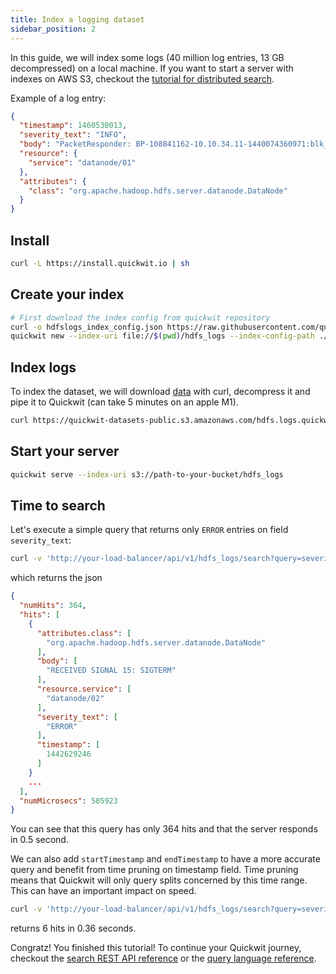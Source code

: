 ```yaml
---
title: Index a logging dataset
sidebar_position: 2
---
```



In this guide, we will index some logs (40 million log entries, 13 GB decompressed) on a local machine. If you want
to start a server with indexes on AWS S3, checkout the [tutorial for distributed search](tutorial-hdfs-logs-distributed-search-aws-s3.md).

Example of a log entry:
```json
{
  "timestamp": 1460530013,
  "severity_text": "INFO",
  "body": "PacketResponder: BP-108841162-10.10.34.11-1440074360971:blk_1074072698_331874, type=HAS_DOWNSTREAM_IN_PIPELINE terminating",
  "resource": {
    "service": "datanode/01"
  },
  "attributes": {
    "class": "org.apache.hadoop.hdfs.server.datanode.DataNode"
  }
}
```


## Install

```bash
curl -L https://install.quickwit.io | sh
```


## Create your index

```bash
# First download the index config from quickwit repository
curl -o hdfslogs_index_config.json https://raw.githubusercontent.com/quickwit-inc/quickwit/main/examples/index_configs/hdfslogs_index_config.json
quickwit new --index-uri file://$(pwd)/hdfs_logs --index-config-path ./hdfslogs_index_config.json
```

## Index logs
To index the dataset, we will download [data](https://quickwit-datasets-public.s3.amazonaws.com/hdfs.logs.quickwit.json.gz) with curl, decompress it and pipe it to Quickwit (can take 5 minutes on an apple M1).

```bash
curl https://quickwit-datasets-public.s3.amazonaws.com/hdfs.logs.quickwit.json.gz | gunzip | quickwit index --index-uri file://$(pwd)/hdfs_logs
```

## Start your server

```bash
quickwit serve --index-uri s3://path-to-your-bucket/hdfs_logs
```

## Time to search

Let's execute a simple query that returns only `ERROR` entries on field `severity_text`:

```bash
curl -v 'http://your-load-balancer/api/v1/hdfs_logs/search?query=severity_text:ERROR
```

which returns the json

```json
{
  "numHits": 364,
  "hits": [
    {
      "attributes.class": [
        "org.apache.hadoop.hdfs.server.datanode.DataNode"
      ],
      "body": [
        "RECEIVED SIGNAL 15: SIGTERM"
      ],
      "resource.service": [
        "datanode/02"
      ],
      "severity_text": [
        "ERROR"
      ],
      "timestamp": [
        1442629246
      ]
    }
    ...
  ],
  "numMicrosecs": 505923
}
```

You can see that this query has only 364 hits and that the server responds in 0.5 second.

We can also add `startTimestamp` and `endTimestamp` to have a more accurate query and benefit from time pruning on timestamp field. Time pruning means that Quickwit will only query splits concerned by this time range. 
This can have an important impact on speed.


```bash
curl -v 'http://your-load-balancer/api/v1/hdfs_logs/search?query=severity_text:ERROR&startTimestamp=1442834249&endTimestamp=1442900000'
```

returns 6 hits in 0.36 seconds.


Congratz! You finished this tutorial! To continue your Quickwit journey, checkout the [search REST API reference](../reference/search-api.md) or the [query language reference](../reference/query-language.md).

